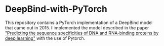 # DeepBind-with-PyTorch

This repository contains a PyTorch implementation of a DeepBind model that came out in 2015. I implemented the model described in the paper ["Predicting the sequence specificities of DNA and RNA-binding proteins by deep learning"](https://www.nature.com/articles/nbt.3300) with the use of Pytorch. 

